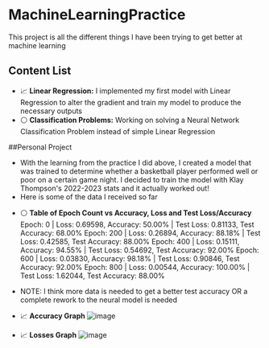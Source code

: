 # MachineLearningPractice

This project is all the different things I have been trying to get better at machine learning

## Content List

* 📈 **Linear Regression:** I implemented my first model with Linear Regression to alter the gradient and train my model to produce the necessary outputs
* ⚪ **Classification Problems:** Working on solving a Neural Network Classification Problem instead of simple Linear Regression

##Personal Project
- With the learning from the practice I did above, I created a model that was trained to determine whether a basketball player performed well or poor on a certain game night. I decided to train the model with Klay Thompson's 2022-2023 stats and it actually worked out!
- Here is some of the data I received so far

* ⚪ **Table of Epoch Count vs Accuracy, Loss and Test Loss/Accuracy**
Epoch: 0 | Loss: 0.69598, Accuracy: 50.00% | Test Loss: 0.81133, Test Accuracy: 68.00%
Epoch: 200 | Loss: 0.26894, Accuracy: 88.18% | Test Loss: 0.42585, Test Accuracy: 88.00%
Epoch: 400 | Loss: 0.15111, Accuracy: 94.55% | Test Loss: 0.54692, Test Accuracy: 92.00%
Epoch: 600 | Loss: 0.03830, Accuracy: 98.18% | Test Loss: 0.90846, Test Accuracy: 92.00%
Epoch: 800 | Loss: 0.00544, Accuracy: 100.00% | Test Loss: 1.62044, Test Accuracy: 88.00%
- NOTE: I think more data is needed to get a better test accuracy OR a complete rework to the neural model is needed

* 📈 **Accuracy Graph** 
![image](https://user-images.githubusercontent.com/69739606/225483842-2a89a1bd-ea61-4a9a-8c7b-6de398851de1.png)

* 📈 **Losses Graph** 
![image](https://user-images.githubusercontent.com/69739606/225483919-5afdcdd3-35a3-49d2-80a7-3b6460ff4869.png)

